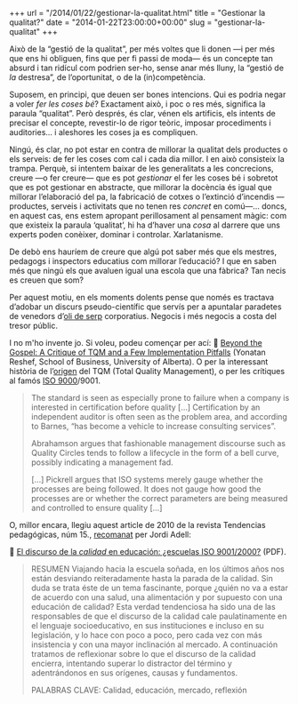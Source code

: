 +++
url = "/2014/01/22/gestionar-la-qualitat.html"
title = "Gestionar la qualitat?"
date = "2014-01-22T23:00:00+00:00"
slug = "gestionar-la-qualitat"
+++

Això de la “gestió de la qualitat”, per més voltes que li donen —i per més que ens hi obliguen, fins que per fi passi de moda— és un concepte tan absurd i tan ridícul com podrien ser-ho, sense anar més lluny, la “gestió de *la* destresa”, de l’oportunitat, o de la (in)competència.

Suposem, en principi, que deuen ser bones intencions. Qui es podria negar a voler *fer les coses bé*? Exactament això, i poc o res més, significa la paraula “qualitat”. Però després, és clar, vénen els artificis, els intents de precisar el concepte, revestir-lo de rigor teòric, imposar procediments i auditories… i aleshores les coses ja es compliquen.

Ningú, és clar, no pot estar en contra de millorar la qualitat dels productes o els serveis: de fer les coses com cal i cada dia millor. I en això consisteix la trampa. Perquè, si intentem baixar de les generalitats a les concrecions, creure —o fer creure— que es pot *gestionar* el fer les coses bé i sobretot que es pot gestionar en abstracte, que millorar la docència és igual que millorar l’elaboració del pa, la fabricació de cotxes o l’extinció d’incendis —productes, serveis i activitats que no tenen res *concret* en comú—… doncs, en aquest cas, ens estem apropant perillosament al pensament màgic: com que existeix la paraula ‘qualitat’, hi ha d’haver una *cosa* al darrere que uns experts poden conèixer, dominar i controlar. Xarlatanisme.

De debò ens hauríem de creure que algú pot saber més que els mestres, pedagogs i inspectors educatius com millorar l’educació? I que en saben més que ningú els que avaluen igual una escola que una fàbrica? Tan necis es creuen que som?

Per aquest motiu, en els moments dolents pense que només es tractava d’adobar un discurs pseudo-científic que servís per a apuntalar paradetes de venedors d’[oli de serp](http://en.wikipedia.org/wiki/Snake_oil) corporatius. Negocis i més negocis a costa del tresor públic.

I no m'ho invente jo. Si voleu, podeu començar per ací: 📎 [Beyond the Gospel: A Critique of TQM and a Few Implementation Pitfalls](http://www.ualberta.ca/~yreshef/orga432/critique.htm) (Yonatan Reshef, School of Business, University of Alberta). O per la interessant història de l’[origen](https://en.wikipedia.org/wiki/If_Japan_Can..._Why_Can%27t_We%3F) del TQM (Total Quality Management), o per les crítiques al famós [ISO 9000](http://en.wikipedia.org/wiki/ISO_9000)/9001.

> The standard is seen as especially prone to failure when a company is interested in certification before quality […] Certification by an independent auditor is often seen as the problem area, and according to Barnes, “has become a vehicle to increase consulting services”.
> 
> Abrahamson argues that fashionable management discourse such as Quality Circles tends to follow a lifecycle in the form of a bell curve, possibly indicating a management fad.
> 
> […] Pickrell argues that ISO systems merely gauge whether the processes are being followed. It does not gauge how good the processes are or whether the correct parameters are being measured and controlled to ensure quality […]

O, millor encara, llegiu aquest article de 2010 de la revista Tendencias pedagógicas, núm 15., [recomanat](http://twitter.com/jordi_a/statuses/425559917190459392) per Jordi Adell:

📎 [El discurso de la *calidad* en educación: ¿escuelas ISO 9001/2000?](http://www.tendenciaspedagogicas.com/Articulos/2010_15_05.pdf) (PDF).

> RESUMEN
> Viajando hacia la escuela soñada, en los últimos años nos están desviando reiteradamente hasta la parada de la calidad. Sin duda se trata éste de un tema fascinante, porque ¿quién no va a estar de acuerdo con una salud, una alimentación y por supuesto con una educación de calidad? Esta verdad tendenciosa ha sido una de las responsables de que el discurso de la calidad cale paulatinamente en el lenguaje socioeducativo, en sus instituciones e incluso en su legislación, y lo hace con poco a poco, pero cada vez con más insistencia y con una mayor inclinación al mercado. A continuación tratamos de reflexionar sobre lo que el discurso de la calidad encierra, intentando superar lo distractor del término y adentrándonos en sus orígenes, causas y fundamentos.
> 
> PALABRAS CLAVE: Calidad, educación, mercado, reflexión
